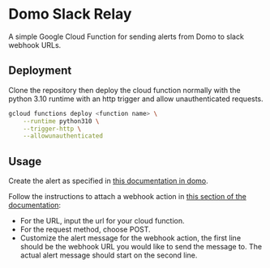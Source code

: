 # Domo Slack Relay

A simple Google Cloud Function for sending alerts from Domo to slack webhook URLs.

## Deployment

Clone the repository then deploy the cloud function normally with the python 3.10 runtime with an http trigger and allow unauthenticated requests.

```bash
gcloud functions deploy <function name> \
    --runtime python310 \
    --trigger-http \
    --allowunauthenticated
```

## Usage
Create the alert as specified in [this documentation in domo](https://domohelp.domo.com/hc/en-us/articles/360042925994-Creating-an-Alert-for-a-DataSet).

Follow the instructions to attach a webhook action in [this section of the documentation](https://domohelp.domo.com/hc/en-us/articles/360042925994-Creating-an-Alert-for-a-DataSet#2.3.1.):

- For the URL, input the url for your cloud function.
- For the request method, choose POST.
- Customize the alert message for the webhook action, the first line should be the webhook URL you would like to send the message to. The actual alert message should start on the second line.